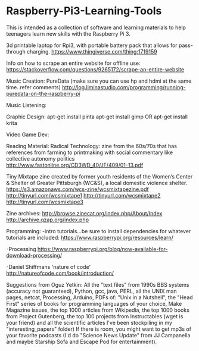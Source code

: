 # Raspberry-Pi3-Learning-Tools

This is intended as a collection of software and learning materials to help teenagers learn new skills with the Raspberry Pi 3.  

3d printable laptop for Rpi3, with portable battery pack that allows for pass-through charging.  https://www.thingiverse.com/thing:1719159

Info on how to scrape an entire website for offline use:
https://stackoverflow.com/questions/9265172/scrape-an-entire-website


Music Creation:
PureData (make sure you can use hp and hdmi at the same time..refer comments) http://log.liminastudio.com/programming/running-puredata-on-the-raspberry-pi


Music Listening:

Graphic Design:
apt-get install pinta
apt-get install gimp  OR  apt-get install krita



Video Game Dev:


Reading Material:
Radical Technology: zine from the 60s/70s that has references from farming to printmaking with social commentary like collective autonomy politics  http://www.fastonline.org/CD3WD_40/JF/409/01-13.pdf

Tiny Mixtape zine created by former youth residents of
the Women’s Center & Shelter of Greater Pittsburgh (WC&S), a local domestic
violence shelter. https://s3.amazonaws.com/wcs-zine/wcsmixtapezine.pdf 
http://tinyurl.com/wcsmixtape1
http://tinyurl.com/wcsmixtape2
http://tinyurl.com/wcsmixtape3

Zine archives:
http://browse.zinecat.org/index.php/About/Index
http://archive.qzap.org/index.php



Programming:
-intro tutorials...be sure to install dependencies for whatever tutorials are included: https://www.raspberrypi.org/resources/learn/

-Processing https://www.raspberrypi.org/blog/now-available-for-download-processing/

-Daniel Shiffmans 'nature of code' http://natureofcode.com/book/introduction/  


Suggestions from Oguz Yetkin:
All the "text files" from 1990s BBS systems (accuracy not guaranteed), Python, gcc, java, PERL, all the UNIX man pages, netcat, Processing, Arduino, PDFs of: "Unix in a Nutshell", the "Head First" series of books for programming languages of your choice, Make Magazine issues, the top 1000 articles from Wikipedia, the top 1000 books from Project Gutenberg, the top 100 projects from Instructables (wget is your friend) and all the scientific articles I've been stockpiling in my "interesting_papers" folder) If there is room, you might want to get mp3s of your favorite podcasts (I'd do "Science News Update" from JJ Campanella and maybe Starship Sofa and Escape Pod for entertainment).

